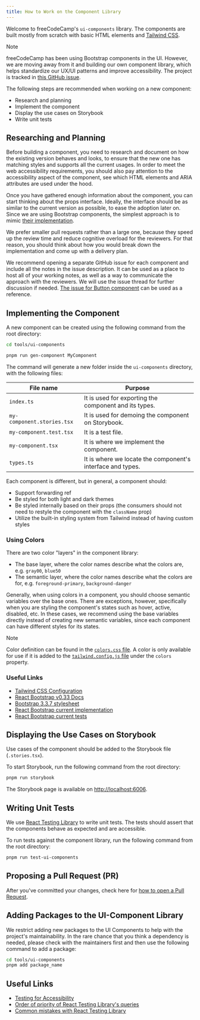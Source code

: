 ```yaml
---
title: How to Work on the Component Library
---
```


Welcome to freeCodeCamp's `ui-components` library. The components are built mostly from scratch with basic HTML elements and [Tailwind CSS](https://tailwindcss.com/).

> [!NOTE]
>
> freeCodeCamp has been using Bootstrap components in the UI. However, we are moving away from it and building our own component library, which helps standardize our UX/UI patterns and improve accessibility. The project is tracked in [this GitHub issue](https://github.com/freeCodeCamp/freeCodeCamp/issues/44668).

The following steps are recommended when working on a new component:

- Research and planning
- Implement the component
- Display the use cases on Storybook
- Write unit tests

## Researching and Planning

Before building a component, you need to research and document on how the existing version behaves and looks, to ensure that the new one has matching styles and supports all the current usages. In order to meet the web accessibility requirements, you should also pay attention to the accessibility aspect of the component, see which HTML elements and ARIA attributes are used under the hood.

Once you have gathered enough information about the component, you can start thinking about the props interface. Ideally, the interface should be as similar to the current version as possible, to ease the adoption later on. Since we are using Bootstrap components, the simplest approach is to mimic [their implementation](https://github.com/react-bootstrap/react-bootstrap/tree/master/src).

We prefer smaller pull requests rather than a large one, because they speed up the review time and reduce cognitive overload for the reviewers. For that reason, you should think about how you would break down the implementation and come up with a delivery plan.

We recommend opening a separate GitHub issue for each component and include all the notes in the issue description. It can be used as a place to host all of your working notes, as well as a way to communicate the approach with the reviewers. We will use the issue thread for further discussion if needed. [The issue for Button component](https://github.com/freeCodeCamp/freeCodeCamp/issues/45357) can be used as a reference.

## Implementing the Component

A new component can be created using the following command from the root directory:

```bash
cd tools/ui-components

pnpm run gen-component MyComponent
```

The command will generate a new folder inside the `ui-components` directory, with the following files:

| File name                  | Purpose                                                    |
| -------------------------- | ---------------------------------------------------------- |
| `index.ts`                 | It is used for exporting the component and its types.      |
| `my-component.stories.tsx` | It is used for demoing the component on Storybook.         |
| `my-component.test.tsx`    | It is a test file.                                         |
| `my-component.tsx`         | It is where we implement the component.                    |
| `types.ts`                 | It is where we locate the component's interface and types. |

Each component is different, but in general, a component should:

- Support forwarding ref
- Be styled for both light and dark themes
- Be styled internally based on their props (the consumers should not need to restyle the component with the `className` prop)
- Utilize the built-in styling system from Tailwind instead of having custom styles

### Using Colors

There are two color "layers" in the component library:

- The base layer, where the color names describe what the colors are, e.g. `gray00`, `blue50`
- The semantic layer, where the color names describe what the colors are for, e.g. `foreground-primary`, `background-danger`

Generally, when using colors in a component, you should choose semantic variables over the base ones. There are exceptions, however, specifically when you are styling the component's states such as hover, active, disabled, etc. In these cases, we recommend using the base variables directly instead of creating new semantic variables, since each component can have different styles for its states.

> [!NOTE]
> Color definition can be found in the [`colors.css` file](https://github.com/freeCodeCamp/freeCodeCamp/blob/main/tools/ui-components/src/colors.css). A color is only available for use if it is added to the [`tailwind.config.js` file](https://github.com/freeCodeCamp/freeCodeCamp/blob/main/tools/ui-components/tailwind.config.js) under the `colors` property.

### Useful Links

- [Tailwind CSS Configuration](https://tailwindcss.com/docs/configuration)
- [React Bootstrap v0.33 Docs](https://react-bootstrap-v3.netlify.app)
- [Bootstrap 3.3.7 stylesheet](https://cdnjs.cloudflare.com/ajax/libs/twitter-bootstrap/3.3.7/css/bootstrap.css)
- [React Bootstrap current implementation](https://github.com/react-bootstrap/react-bootstrap/tree/master/src)
- [React Bootstrap current tests](https://github.com/react-bootstrap/react-bootstrap/tree/master/test)

## Displaying the Use Cases on Storybook

Use cases of the component should be added to the Storybook file (`.stories.tsx`).

To start Storybook, run the following command from the root directory:

```bash
pnpm run storybook
```

The Storybook page is available on [http://localhost:6006](http://localhost:6006).

## Writing Unit Tests

We use [React Testing Library](https://testing-library.com/docs/react-testing-library/intro/) to write unit tests. The tests should assert that the components behave as expected and are accessible.

To run tests against the component library, run the following command from the root directory:

```bash
pnpm run test-ui-components
```

## Proposing a Pull Request (PR)

After you've committed your changes, check here for [how to open a Pull Request](how-to-open-a-pull-request.md).

## Adding Packages to the UI-Component Library

We restrict adding new packages to the UI Components to help with the project's maintainability. In the rare chance that you think a dependency is needed, please check with the maintainers first and then use the following command to add a package:

```bash
cd tools/ui-components 
pnpm add package_name
```

## Useful Links

- [Testing for Accessibility](https://testing-library.com/docs/dom-testing-library/api-accessibility)
- [Order of priority of React Testing Library's queries](https://testing-library.com/docs/queries/about/#priority)
- [Common mistakes with React Testing Library](https://kentcdodds.com/blog/common-mistakes-with-react-testing-library)
